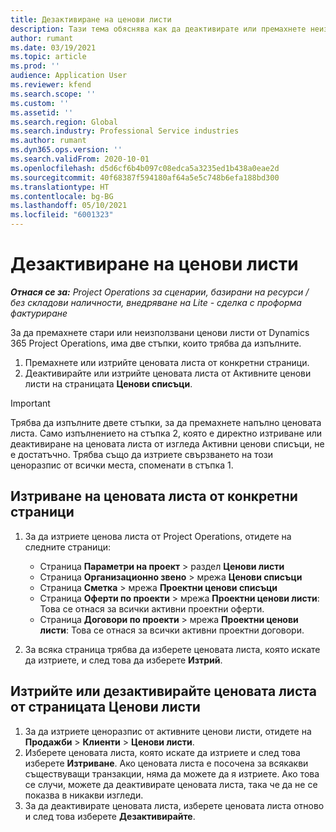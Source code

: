 ```yaml
---
title: Дезактивиране на ценови листи
description: Тази тема обяснява как да деактивирате или премахнете неизползвани или стари ценови листи.
author: rumant
ms.date: 03/19/2021
ms.topic: article
ms.prod: ''
audience: Application User
ms.reviewer: kfend
ms.search.scope: ''
ms.custom: ''
ms.assetid: ''
ms.search.region: Global
ms.search.industry: Professional Service industries
ms.author: rumant
ms.dyn365.ops.version: ''
ms.search.validFrom: 2020-10-01
ms.openlocfilehash: d5d6cf6b4b097c08edca5a3235ed1b438a0eae2d
ms.sourcegitcommit: 40f68387f594180af64a5e5c748b6efa188bd300
ms.translationtype: HT
ms.contentlocale: bg-BG
ms.lasthandoff: 05/10/2021
ms.locfileid: "6001323"
---
```

# <a name="deactivate-price-lists"></a>Дезактивиране на ценови листи 

_**Отнася се за:** Project Operations за сценарии, базирани на ресурси / без складови наличности, внедряване на Lite - сделка с проформа фактуриране_

За да премахнете стари или неизползвани ценови листи от Dynamics 365 Project Operations, има две стъпки, които трябва да изпълните. 

1. Премахнете или изтрийте ценовата листа от конкретни страници.
2. Деактивирайте или изтрийте ценовата листа от Активните ценови листи на страницата **Ценови списъци**.

>[!IMPORTANT]
> Трябва да изпълните двете стъпки, за да премахнете напълно ценовата листа. Само изпълнението на стъпка 2, която е директно изтриване или деактивиране на ценовата листа от изгледа Активни ценови списъци, не е достатъчно. Трябва също да изтриете свързването на този ценоразпис от всички места, споменати в стъпка 1.

## <a name="delete-the-price-list-from-specific-pages"></a>Изтриване на ценовата листа от конкретни страници
1. За да изтриете ценова листа от Project Operations, отидете на следните страници:  

      - Страница **Параметри на проект** > раздел **Ценови листи**
      - Страница **Организационно звено** > мрежа **Ценови списъци**
      - Страница **Сметка** > мрежа **Проектни ценови списъци**
      - Страница **Оферти по проекти** > мрежа **Проектни ценови листи**: Това се отнася за всички активни проектни оферти.
      - Страница **Договори по проекти** > мрежа **Проектни ценови листи**: Това се отнася за всички активни проектни договори.

 2. За всяка страница трябва да изберете ценовата листа, която искате да изтриете, и след това да изберете **Изтрий**. 
 
## <a name="delete-or-deactivate-the-price-list-from-the-price-lists-page"></a>Изтрийте или дезактивирайте ценовата листа от страницата Ценови листи
 
1. За да изтриете ценоразпис от активните ценови листи, отидете на **Продажби** > **Клиенти** > **Ценови листи**. 
2. Изберете ценовата листа, която искате да изтриете и след това изберете **Изтриване**. Ако ценовата листа е посочена за всякакви съществуващи транзакции, няма да можете да я изтриете. Ако това се случи, можете да деактивирате ценовата листа, така че да не се показва в никакви изгледи. 
3. За да деактивирате ценовата листа, изберете ценовата листа отново и след това изберете **Дезактивирайте**.   
